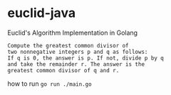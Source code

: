 # euclid-java
Euclid's Algorithm Implementation in Golang

```
Compute the greatest common divisor of 
two nonnegative integers p and q as follows: 
If q is 0, the answer is p. If not, divide p by q
and take the remainder r. The answer is the
greatest common divisor of q and r.
```

how to run `go run ./main.go`

